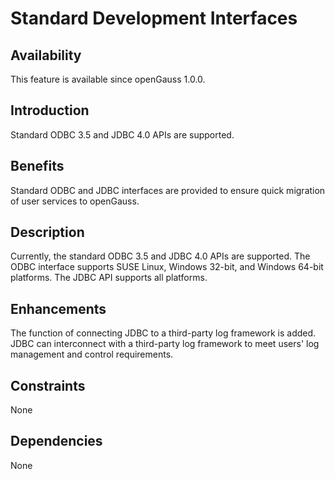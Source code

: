 # Standard Development Interfaces<a name="EN-US_TOPIC_0000001088406674"></a>

## Availability<a name="section663215"></a>

This feature is available since openGauss 1.0.0.

## Introduction<a name="section5968939"></a>

Standard ODBC 3.5 and JDBC 4.0 APIs are supported.

## Benefits<a name="section53720453"></a>

Standard ODBC and JDBC interfaces are provided to ensure quick migration of user services to openGauss.

## Description<a name="section13722030"></a>

Currently, the standard ODBC 3.5 and JDBC 4.0 APIs are supported. The ODBC interface supports SUSE Linux, Windows 32-bit, and Windows 64-bit platforms. The JDBC API supports all platforms.

## Enhancements<a name="section56389407"></a>

The function of connecting JDBC to a third-party log framework is added. JDBC can interconnect with a third-party log framework to meet users' log management and control requirements.

## Constraints<a name="section06531946143616"></a>

None

## Dependencies<a name="section37742617"></a>

None

